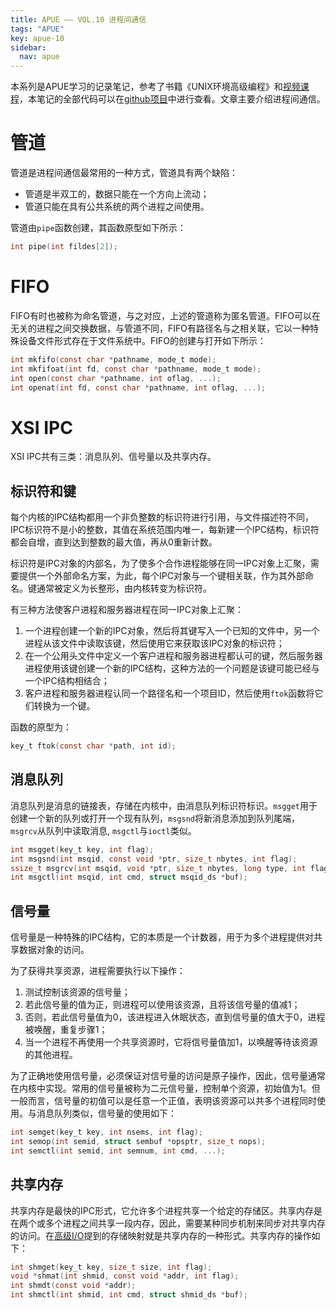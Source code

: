 ```yaml
---
title: APUE —— VOL.10 进程间通信
tags: "APUE"
key: apue-10
sidebar:
  nav: apue
---
```


本系列是APUE学习的记录笔记，参考了书籍《UNIX环境高级编程》和[视频课程](https://www.bilibili.com/video/BV18p4y167Md/)，本笔记的全部代码可以在[github项目](https://github.com/TypeFloat/Learning-APUE)中进行查看。文章主要介绍进程间通信。<!--more-->

# 管道

管道是进程间通信最常用的一种方式，管道具有两个缺陷：
- 管道是半双工的，数据只能在一个方向上流动；
- 管道只能在具有公共系统的两个进程之间使用。

管道由`pipe`函数创建，其函数原型如下所示：
```c
int pipe(int fildes[2]);
```
# FIFO

FIFO有时也被称为命名管道，与之对应，上述的管道称为匿名管道。FIFO可以在无关的进程之间交换数据，与管道不同，FIFO有路径名与之相关联，它以一种特殊设备文件形式存在于文件系统中。FIFO的创建与打开如下所示：

```c
int mkfifo(const char *pathname, mode_t mode);
int mkfifoat(int fd, const char *pathname, mode_t mode);
int open(const char *pathname, int oflag, ...);
int openat(int fd, const char *pathname, int oflag, ...);
```

# XSI IPC

XSI IPC共有三类：消息队列、信号量以及共享内存。

## 标识符和键

每个内核的IPC结构都用一个非负整数的标识符进行引用，与文件描述符不同，IPC标识符不是小的整数，其值在系统范围内唯一，每新建一个IPC结构，标识符都会自增，直到达到整数的最大值，再从0重新计数。

标识符是IPC对象的内部名，为了使多个合作进程能够在同一IPC对象上汇聚，需要提供一个外部命名方案，为此，每个IPC对象与一个键相关联，作为其外部命名。键通常被定义为长整形，由内核转变为标识符。

有三种方法使客户进程和服务器进程在同一IPC对象上汇聚：
1. 一个进程创建一个新的IPC对象，然后将其键写入一个已知的文件中，另一个进程从该文件中读取该键，然后使用它来获取该IPC对象的标识符；
2. 在一个公用头文件中定义一个客户进程和服务器进程都认可的键，然后服务器进程使用该键创建一个新的IPC结构，这种方法的一个问题是该键可能已经与一个IPC结构相结合；
3. 客户进程和服务器进程认同一个路径名和一个项目ID，然后使用`ftok`函数将它们转换为一个键。

函数的原型为：
```c
key_t ftok(const char *path, int id);
```

## 消息队列

消息队列是消息的链接表，存储在内核中，由消息队列标识符标识。`msgget`用于创建一个新的队列或打开一个现有队列，`msgsnd`将新消息添加到队列尾端，`msgrcv`从队列中读取消息, `msgctl`与`ioctl`类似。

```c
int msgget(key_t key, int flag);
int msgsnd(int msqid, const void *ptr, size_t nbytes, int flag);
ssize_t msgrcv(int msqid, void *ptr, size_t nbytes, long type, int flag);
int msgctl(int msqid, int cmd, struct msqid_ds *buf);
```

## 信号量

信号量是一种特殊的IPC结构，它的本质是一个计数器，用于为多个进程提供对共享数据对象的访问。

为了获得共享资源，进程需要执行以下操作：
1. 测试控制该资源的信号量；
2. 若此信号量的值为正，则进程可以使用该资源，且将该信号量的值减1；
3. 否则，若此信号量值为0，该进程进入休眠状态，直到信号量的值大于0，进程被唤醒，重复步骤1；
4. 当一个进程不再使用一个共享资源时，它将信号量值加1，以唤醒等待该资源的其他进程。

为了正确地使用信号量，必须保证对信号量的访问是原子操作，因此，信号量通常在内核中实现。常用的信号量被称为二元信号量，控制单个资源，初始值为1。但一般而言，信号量的初值可以是任意一个正值，表明该资源可以共多个进程同时使用。与消息队列类似，信号量的使用如下：

```c
int semget(key_t key, int nsems, int flag);
int semop(int semid, struct sembuf *opsptr, size_t nops);
int semctl(int semid, int semnum, int cmd, ...);
```

## 共享内存

共享内存是最快的IPC形式，它允许多个进程共享一个给定的存储区。共享内存是在两个或多个进程之间共享一段内存，因此，需要某种同步机制来同步对共享内存的访问。在[高级I/O](https://blog.typefloat.cn/2023/06/26/apue-9.html)提到的存储映射就是共享内存的一种形式。共享内存的操作如下：

```c
int shmget(key_t key, size_t size, int flag);
void *shmat(int shmid, const void *addr, int flag);
int shmdt(const void *addr);
int shmctl(int shmid, int cmd, struct shmid_ds *buf);
```